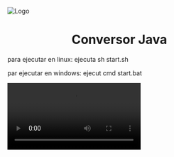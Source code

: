 
![Logo](https://i.imgur.com/Bz0yTs5.jpg)
<h1 align="center"> Conversor Java</h1>
para ejecutar en linux: 
ejecuta sh start.sh

par ejecutar en windows:
ejecut cmd start.bat

![vid ejemplo](https://imgur.com/gallery/a0QR9kF.mov)